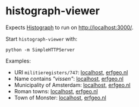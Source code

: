 # histograph-viewer

Expects [Histograph](https://github.com/erfgoed-en-locatie/histograph) to run on [http://localhost:3000/](http://localhost:3000/).

Start `histograph-viewer` with:

    python -m SimpleHTTPServer

Examples:

- URI `militieregisters/747`: [localhost](http://localhost:8000/#uri=militieregisters/747), [erfgeo.nl](http://www.erfgeo.nl/hg/#uri=militieregisters/747)
- Name contains _"vissen"_: [localhost](http://localhost:8000/#name=.*vissen.*), [erfgeo.nl](http://www.erfgeo.nl/hg/#name=.*vissen.*)
- Municipality of Amsterdam: [localhost](http://localhost:8000/#uri=gemeentegeschiedenis/103), [erfgeo.nl](http://www.erfgeo.nl/hg/#uri=gemeentegeschiedenis/103)
- Roman towns: [localhost](http://localhost:8000/#name=traiectu.), [erfgeo.nl](http://www.erfgeo.nl/hg/#name=traiectu.)
- Town of Monster: [localhost](http://localhost:8000/#name=monster), [erfgeo.nl](http://www.erfgeo.nl/hg/#name=monster)
